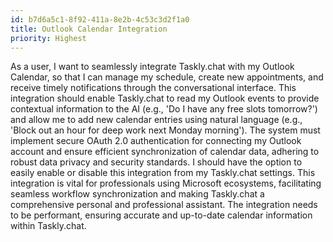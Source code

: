 ```yaml
---
id: b7d6a5c1-8f92-411a-8e2b-4c53c3d2f1a0
title: Outlook Calendar Integration
priority: Highest
---
```

As a user, I want to seamlessly integrate Taskly.chat with my Outlook Calendar, so that I can manage my schedule, create new appointments, and receive timely notifications through the conversational interface. This integration should enable Taskly.chat to read my Outlook events to provide contextual information to the AI (e.g., 'Do I have any free slots tomorrow?') and allow me to add new calendar entries using natural language (e.g., 'Block out an hour for deep work next Monday morning'). The system must implement secure OAuth 2.0 authentication for connecting my Outlook account and ensure efficient synchronization of calendar data, adhering to robust data privacy and security standards. I should have the option to easily enable or disable this integration from my Taskly.chat settings. This integration is vital for professionals using Microsoft ecosystems, facilitating seamless workflow synchronization and making Taskly.chat a comprehensive personal and professional assistant. The integration needs to be performant, ensuring accurate and up-to-date calendar information within Taskly.chat.